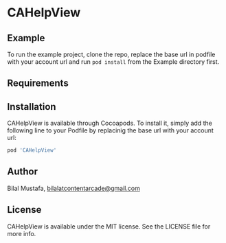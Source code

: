 # CAHelpView

## Example

To run the example project, clone the repo, replace the base url in podfile with your account url and run `pod install` from the Example directory first.

## Requirements

## Installation

CAHelpView is available through Cocoapods. To install
it, simply add the following line to your Podfile by replacinig the base url with your account url:

```ruby
pod 'CAHelpView'
```

## Author

Bilal Mustafa, bilalatcontentarcade@gmail.com

## License

CAHelpView is available under the MIT license. See the LICENSE file for more info.
